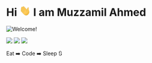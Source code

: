 # Hi <img src="https://raw.githubusercontent.com/ABSphreak/ABSphreak/master/gifs/Hi.gif" width="30px"> I am Muzzamil Ahmed

<!--
**MuzzamilJawed/MuzzamilJawed** is a ✨ _special_ ✨ repository because its `README.md` (this file) appears on your GitHub profile.

Here are some ideas to get you started:

- 🔭 I’m currently working on ...
- 🌱 I’m currently learning ...
- 👯 I’m looking to collaborate on ...
- 🤔 I’m looking for help with ...
- 💬 Ask me about ...
- 📫 How to reach me: ...
- 😄 Pronouns: ...
- ⚡ Fun fact: ...
-->

<img src="https://i.pinimg.com/originals/c1/16/12/c11612b4a8bc754d82e4025aab7dc11d.gif" alt="Welcome!" width="300"/>

<a href="https://www.linkedin.com/in/muzzamil-ahmed-937416131/"><img src="https://img.shields.io/badge/linkedin-%230077B5.svg?&style=for-the-badge&logo=linkedin&logoColor=white" height=25></a> <a href="https://stackoverflow.com/users/14877035/muzzamil-ahmed"><img src="https://img.shields.io/badge/stackoverflow-%23f48024.svg?&style=for-the-badge&logo=stackoverflow&logoColor=white" height=25></a> <a href="mailto:muzammiljawed07@gmail.com"><img src="https://img.shields.io/badge/email-%23000.svg?&style=for-the-badge&logo=website&logoColor=white" height=25></a>

Eat :arrow_right: Code :arrow_right: Sleep :arrows_clockwise:

<!-- 
[![My github stats](https://github-readme-stats.vercel.app/api?username=MuzzamilJawed/&count_private=true&bg_color=fff&text_color=0A2540&title_color=635BFF&hide=stars&custom_title=GitHub%20Stats)]
(https://github.com/MuzzamilJawed/) -->
